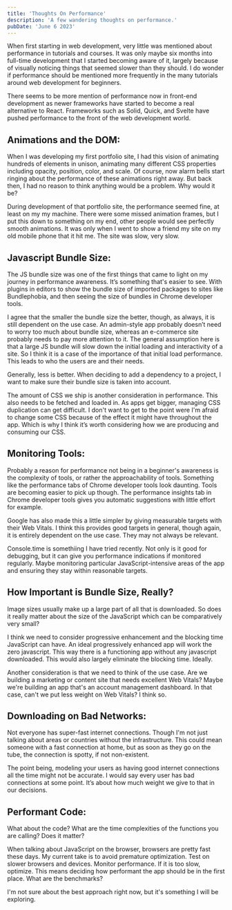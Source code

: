 ```yaml
---
title: 'Thoughts On Performance'
description: 'A few wandering thoughts on performance.'
pubDate: 'June 6 2023'
---
```


When first starting in web development, very little was mentioned about performance in tutorials and courses. It was only maybe six months into full-time development that I started becoming aware of it, largely because of visually noticing things that seemed slower than they should. I do wonder if performance should be mentioned more frequently in the many tutorials around web development for beginners.

There seems to be more mention of performance now in front-end development as newer frameworks have started to become a real alternative to React. Frameworks such as Solid, Quick, and Svelte have pushed performance to the front of the web development world.

## Animations and the DOM:

When I was developing my first portfolio site, I had this vision of animating hundreds of elements in unison, animating many different CSS properties including opacity, position, color, and scale. Of course, now alarm bells start ringing about the performance of these animations right away. But back then, I had no reason to think anything would be a problem. Why would it be?

During development of that portfolio site, the performance seemed fine, at least on my my machine. There were some missed animation frames, but I put this down to something on my end, other people would see perfectly smooth animations. It was only when I went to show a friend my site on my old mobile phone that it hit me. The site was slow, very slow.

## Javascript Bundle Size:

The JS bundle size was one of the first things that came to light on my journey in performance awareness. It’s something that's easier to see. With plugins in editors to show the bundle size of imported packages to sites like Bundlephobia, and then seeing the size of bundles in Chrome developer tools.

I agree that the smaller the bundle size the better, though, as always, it is still dependent on the use case. An admin-style app probably doesn’t need to worry too much about bundle size, whereas an e-commerce site probably needs to pay more attention to it. The general assumption here is that a large JS bundle will slow down the initial loading and interactivity of a site. So I think it is a case of the importance of that initial load performance. This leads to who the users are and their needs.

Generally, less is better. When deciding to add a dependency to a project, I want to make sure their bundle size is taken into account.

The amount of CSS we ship is another consideration in performance. This also needs to be fetched and loaded in. As apps get bigger, managing CSS duplication can get difficult. I don't want to get to the point were I'm afraid to change some CSS because of the effect it might have throughout the app. Which is why I think it’s worth considering how we are producing and consuming our CSS.

## Monitoring Tools:
 
Probably a reason for performance not being in a beginner's awareness is the complexity of tools, or rather the approachability of tools. Something like the performance tabs of Chrome developer tools look daunting. Tools are becoming easier to pick up though. The performance insights tab in Chrome developer tools gives you automatic suggestions with little effort for example.

Google has also made this a little simpler by giving measurable targets with their Web Vitals. I think this provides good targets in general, though again, it is entirely dependent on the use case. They may not always be relevant.

Console.time is somethiing I have tried recently. Not only is it good for debugging, but it can give you performance indications if monitored regularly. Maybe monitoring particular JavaScript-intensive areas of the app and ensuring they stay within reasonable targets.

## How Important is Bundle Size, Really?

Image sizes usually make up a large part of all that is downloaded. So does it really matter about the size of the JavaScript which can be comparatively very small?

I think we need to consider progressive enhancement and the blocking time JavaScript can have. An ideal progressively enhanced app will work the zero javascript. This way there is a functioning app without any javascript downloaded. This would also largely eliminate the blocking time. Ideally. 

Another consideration is that we need to think of the use case. Are we building a marketing or content site that needs excellent Web Vitals? Maybe we're building an app that's an account management dashboard. In that case, can't we put less weight on Web Vitals? I think so.

## Downloading on Bad Networks:

Not everyone has super-fast internet connections. Though I'm not just talking about areas or countries without the infrastructure. This could mean someone with a fast connection at home, but as soon as they go on the tube, the connection is spotty, if not non-existent.

The point being, modeling your users as having good internet connections all the time might not be accurate. I would say every user has bad connections at some point. It’s about how much weight we give to that in our decisions.

## Performant Code:

What about the code? What are the time complexities of the functions you are calling? Does it matter?

When talking about JavaScript on the browser, browsers are pretty fast these days. My current take is to avoid premature optimization. Test on slower browsers and devices. Monitor performance. If it is too slow, optimize. This means deciding how performant the app should be in the first place. What are the benchmarks?

I'm not sure about the best approach right now, but it's something I will be exploring.
